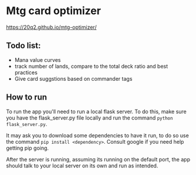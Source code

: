 # Mtg card optimizer
https://20q2.github.io/mtg-optimizer/

## Todo list:
- Mana value curves
- track number of lands, compare to the total deck ratio and best practices
- Give card suggstions based on commander tags

## How to run
To run the app you'll need to run a local flask server. To do this, make sure you have the flask_server.py file locally and run the command `python flask_server.py`.

It may ask you to download some dependencies to have it run, to do so use the command `pip install <dependency>`. Consult google if you need help getting pip going.

After the server is running, assuming its running on the default port, the app should talk to your local server on its own and run as intended.
